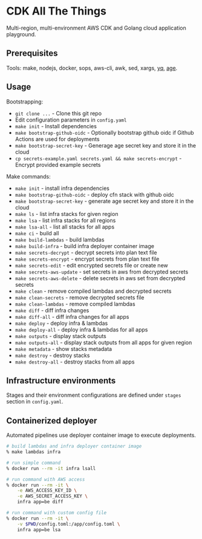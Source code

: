 # CDK All The Things

Multi-region, multi-environment AWS CDK and Golang cloud application playground.

## Prerequisites

Tools: make, nodejs, docker, sops, aws-cli, awk, sed, xargs, [yq](https://github.com/mikefarah/yq), [age](https://github.com/FiloSottile/age).

## Usage

Bootstrapping:

- `git clone ...` - Clone this git repo
- Edit configuration parameters in `config.yaml`
- `make init` - Install dependencies
- `make bootstrap-github-oidc` - Optionally bootstrap github oidc if Github Actions are used for deployments
- `make bootstrap-secret-key` - Generage age secret key and store it in the cloud
- `cp secrets-example.yaml secrets.yaml && make secrets-encrypt` - Encrypt provided example secrets

Make commands:

- `make init` - install infra dependencies
- `make bootstrap-github-oidc` - deploy cfn stack with github oidc
- `make bootstrap-secret-key` - generate age secret key and store it in the cloud
- `make ls` - list infra stacks for given region
- `make lsa` - list infra stacks for all regions
- `make lsa-all` - list all stacks for all apps
- `make ci` - build all
- `make build-lambdas` - build lambdas
- `make build-infra` - build infra deployer container image
- `make secrets-decrypt` - decrypt secrets into plan text file
- `make secrets-encrypt` - encrypt secrets from plan text file
- `make secrets-edit` - edit encrypted secrets file or create new
- `make secrets-aws-update` - set secrets in aws from decrypted secrets
- `make secrets-aws-delete` - delete secrets in aws set from decrypted secrets
- `make clean` - remove compiled lambdas and decrypted secrets
- `make clean-secrets` - remove decrypted secrets file
- `make clean-lambdas` - remove compiled lambdas
- `make diff` - diff infra changes
- `make diff-all` - diff infra changes for all apps
- `make deploy` - deploy infra & lambdas
- `make deploy-all` - deploy infra & lambdas for all apps
- `make outputs` - display stack outputs
- `make outputs-all` - display stack outputs from all apps for given region
- `make metadata` - show stacks metadata
- `make destroy` - destroy stacks
- `make destroy-all` - destroy stacks from all apps

## Infrastructure environments

Stages and their environment configurations are defined under `stages` section in `config.yaml`.

## Containerized deployer

Automated pipelines use deployer container image to execute deployments.

```bash
# build lambdas and infra deployer container image
% make lambdas infra

# run simple command
% docker run --rm -it infra lsall

# run command with AWS access
% docker run --rm -it \
    -e AWS_ACCESS_KEY_ID \
    -e AWS_SECRET_ACCESS_KEY \
    infra app=be diff

# run command with custom config file
% docker run --rm -it \
    -v $PWD/config.toml:/app/config.toml \
    infra app=be lsa
```
